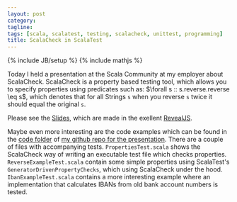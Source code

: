 ```yaml
---
layout: post
category: 
tagline: 
tags: [scala, scalatest, testing, scalacheck, unittest, programming]
title: ScalaCheck in ScalaTest
---
```

{% include JB/setup %}
{% include mathjs %}

Today I held a presentation at the Scala Community at my employer about ScalaCheck. 
ScalaCheck is a property based testing tool, which allows you to specify properties using predicates such as: $\forall s :: s.reverse.reverse \eq s$, which denotes that for all Strings `s` when you reverse `s` twice it should equal the original `s`.

Please see the [Slides](/PropertyBasedTestingScalaCheck/index.html), which are made in the exellent [RevealJS](https://github.com/hakimel/reveal.js/).

Maybe even more interesting are the code examples which can be found in the [code folder](https://github.com/TimSoethout/PropertyBasedTestingScalaCheck/tree/master/code) of [my github repo for the presentation](https://github.com/TimSoethout/PropertyBasedTestingScalaCheck).
There are a couple of files with accompanying tests. `PropertiesTest.scala` shows the ScalaCheck way of writing an executable test file which checks properties.
`ReverseExampleTest.scala` contain some simple properties using ScalaTest's `GeneratorDrivenPropertyChecks`, which using ScalaCheck under the hood.
`IbanExampleTest.scala` contains a more interesting example where an implementation that calculates IBANs from old bank account numbers is tested.